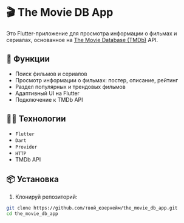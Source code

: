 # 🎬 The Movie DB App

Это Flutter-приложение для просмотра информации о фильмах и сериалах, основанное на [The Movie Database (TMDb)](https://www.themoviedb.org/) API.

## 🚀 Функции

- Поиск фильмов и сериалов
- Просмотр информации о фильмах: постер, описание, рейтинг
- Раздел популярных и трендовых фильмов
- Адаптивный UI на Flutter
- Подключение к TMDb API

## 🧑‍💻 Технологии

- `Flutter`
- `Dart`
- `Provider`
- `HTTP`
- TMDb API

## 📦 Установка

1. Клонируй репозиторий:

```bash
git clone https://github.com/твой_юзернейм/the_movie_db_app.git
cd the_movie_db_app

